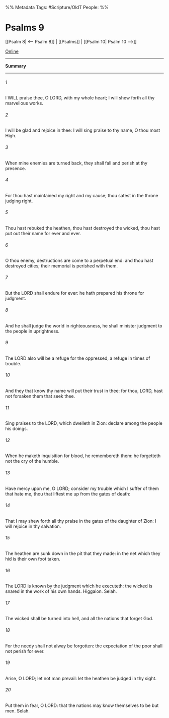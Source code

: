 

%% Metadata
Tags: #Scripture/OldT
People: 
%%
# Psalms 9
[[Psalm 8| <-- Psalm 8]] | [[Psalms]] | [[Psalm 10| Psalm 10 -->]]

[Online](https://churchofjesuschrist.org/study/scriptures/ot/ps/9?lang=eng)

---
__Summary__



---

###### 1
I WILL praise thee, O LORD, with my whole heart; I will shew forth all thy marvellous works.
###### 2
I will be glad and rejoice in thee: I will sing praise to thy name, O thou most High.
###### 3
When mine enemies are turned back, they shall fall and perish at thy presence.
###### 4
For thou hast maintained my right and my cause; thou satest in the throne judging right.
###### 5
Thou hast rebuked the heathen, thou hast destroyed the wicked, thou hast put out their name for ever and ever.
###### 6
O thou enemy, destructions are come to a perpetual end: and thou hast destroyed cities; their memorial is perished with them.
###### 7
But the LORD shall endure for ever: he hath prepared his throne for judgment.
###### 8
And he shall judge the world in righteousness, he shall minister judgment to the people in uprightness.
###### 9
The LORD also will be a refuge for the oppressed, a refuge in times of trouble.
###### 10
And they that know thy name will put their trust in thee: for thou, LORD, hast not forsaken them that seek thee.
###### 11
Sing praises to the LORD, which dwelleth in Zion: declare among the people his doings.
###### 12
When he maketh inquisition for blood, he remembereth them: he forgetteth not the cry of the humble.
###### 13
Have mercy upon me, O LORD; consider my trouble which I suffer of them that hate me, thou that liftest me up from the gates of death:
###### 14
That I may shew forth all thy praise in the gates of the daughter of Zion: I will rejoice in thy salvation.
###### 15
The heathen are sunk down in the pit that they made: in the net which they hid is their own foot taken.
###### 16
The LORD is known by the judgment which he executeth: the wicked is snared in the work of his own hands.  Higgaion.  Selah.
###### 17
The wicked shall be turned into hell, and all the nations that forget God.
###### 18
For the needy shall not alway be forgotten: the expectation of the poor shall not perish for ever.
###### 19
Arise, O LORD; let not man prevail: let the heathen be judged in thy sight.
###### 20
Put them in fear, O LORD: that the nations may know themselves to be but men.  Selah.



